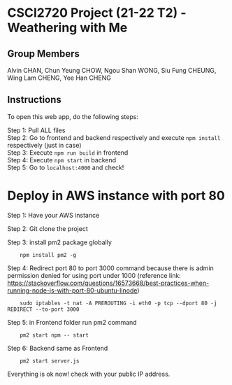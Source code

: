 # CSCI2720 Project (21-22 T2) - Weathering with Me

## Group Members

Alvin CHAN,
Chun Yeung CHOW,
Ngou Shan WONG,
Siu Fung CHEUNG,
Wing Lam CHENG,
Yee Han CHENG

## Instructions
To open this web app, do the following steps: 

Step 1: Pull ALL files  
Step 2: Go to frontend and backend respectively and execute `npm install` respectively (just in case)  
Step 3: Execute `npm run build` in frontend  
Step 4: Execute `npm start` in backend  
Step 5: Go to `localhost:4000` and check!  


# Deploy in AWS instance with port 80

Step 1: Have your AWS instance

Step 2: Git clone the project

Step 3: install pm2 package globally

        npm install pm2 -g
        
Step 4: Redirect port 80 to port 3000 command because there is admin permission denied for using port under 1000 (reference link: https://stackoverflow.com/questions/16573668/best-practices-when-running-node-js-with-port-80-ubuntu-linode)

        sudo iptables -t nat -A PREROUTING -i eth0 -p tcp --dport 80 -j REDIRECT --to-port 3000
        
        
Step 5: in Frontend folder run pm2 command 

        pm2 start npm -- start
        
Step 6: Backend same as Frontend

        pm2 start server.js

Everything is ok now! check with your public IP address.
        
